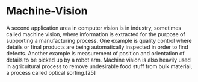 # Machine-Vision
A second application area in computer vision is in industry, sometimes called machine vision, where information is extracted for the purpose of supporting a manufacturing process. One example is quality control where details or final products are being automatically inspected in order to find defects. Another example is measurement of position and orientation of details to be picked up by a robot arm. Machine vision is also heavily used in agricultural process to remove undesirable food stuff from bulk material, a process called optical sorting.[25]
